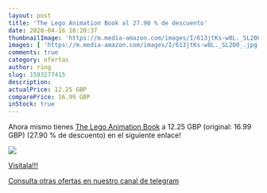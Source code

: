 ```yaml
---
layout: post
title: 'The Lego Animation Book al 27.90 % de descuento'
date: 2020-04-16 16:20:37
thumbnailImage: 'https://m.media-amazon.com/images/I/613jtKs-w8L._SL200_.jpg'
images: [ 'https://m.media-amazon.com/images/I/613jtKs-w8L._SL200_.jpg' ]
comments: true
category: ofertas
author: ring
slug: 1593277415
description:
actualPrice: 12.25 GBP
comparePrice: 16.99 GBP
inStock: true
---
```


Ahora mismo tienes [The Lego Animation Book](https://www.amazon.co.uk/dp/1593277415/?tag=redken01-21) a 12.25 GBP (original: 16.99 GBP) (27.90 %  de descuento) en el siguiente enlace!

[![](https://m.media-amazon.com/images/I/613jtKs-w8L._SL200_.jpg)](https://www.amazon.co.uk/dp/1593277415/?tag=redken01-21)

[Visítala!!!](https://www.amazon.co.uk/dp/1593277415/?tag=redken01-21)

[Consulta otras ofertas en nuestro canal de telegram](https://t.me/s/ofertas25)
